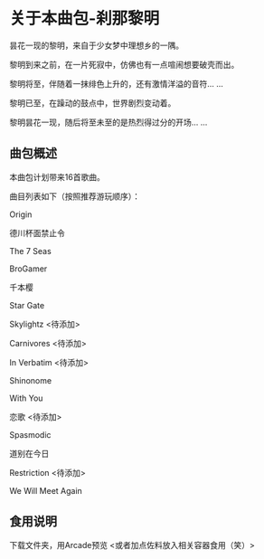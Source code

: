 # 关于本曲包-刹那黎明

昙花一现的黎明，来自于少女梦中理想乡的一隅。

黎明到来之前，在一片死寂中，仿佛也有一点喧闹想要破壳而出。

黎明将至，伴随着一抹绯色上升的，还有激情洋溢的音符... ...

黎明已至，在躁动的鼓点中，世界剧烈变动着。

黎明昙花一现，随后将至未至的是热烈得过分的开场... ...

## 曲包概述

本曲包计划带来16首歌曲。

曲目列表如下（按照推荐游玩顺序）：

Origin

德川杯面禁止令

The 7 Seas

BroGamer

千本樱

Star Gate

Skylightz <待添加>

Carnivores <待添加>

In Verbatim <待添加>

Shinonome

With You

恋歌 <待添加>

Spasmodic

道别在今日

Restriction <待添加>

We Will Meet Again

## 食用说明

下载文件夹，用Arcade预览
<或者加点佐料放入相关容器食用（笑）>
